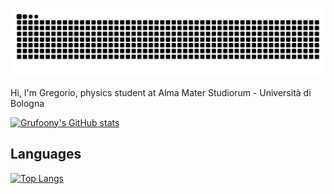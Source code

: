 <a href="https://www.youtube.com/watch?v=dQw4w9WgXcQ&ab_channel=RickAstley">![github contribution grid snake animation](https://raw.githubusercontent.com/grufoony/grufoony/output/github-contribution-grid-snake-dark.svg#gh-dark-mode-only)</a>

Hi, I'm Gregorio, physics student at Alma Mater Studiorum - Università di Bologna

[![Grufoony's GitHub stats](https://github-readme-stats.vercel.app/api?username=Grufoony&show_icons=true&theme=gruvbox)](https://github.com/anuraghazra/github-readme-stats)

## Languages

[![Top Langs](https://github-readme-stats.vercel.app/api/top-langs/?username=Grufoony&hide=jupyter%20notebook&theme=gruvbox)](https://github.com/Grufoony)